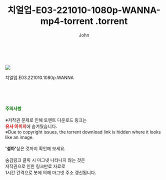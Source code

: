 ﻿---
layout: post
title:  "                   치얼업-E03-221010-1080p-WANNA-mp4-torrent                .torrent"
author: John
categories: [ 드라마 ]
tags: [  ]
image: https://torrentrj57.com/uploadfile/full/b0e28a89ecc9fb97015b296d82063284a7bbb8dd.jpg 
description: "                   치얼업-E03-221010-1080p-WANNA-mp4-torrent                 torrent 정보 공유"
toc: true
toc_sticky: true
---

<br>
<p><img src="https://torrentrj57.com/uploadfile/full/b0e28a89ecc9fb97015b296d82063284a7bbb8dd.jpg"/></p>
 치얼업.E03.221010.1080p.WANNA  
    
<br><br><br>
<p data-ke-size="size16"><b><span style="color: green;">주의사항</span></b><br /><br />※저작권 문제로 인해 토렌트 다운로드 링크는<br /><b><span style="color: red;">유사 이미지</span></b>에 숨겨뒀습니다.<br />※Due to copyright issues, the torrent download link is hidden where it looks like an image.<br /><br /><b>'설마'</b>싶은 것까지 확인해 보세요.<br /><br />숨김링크 클릭 시 마그넷 나타나지 않는 것은<br />저작권으로 인한 링크만료 자료로<br />1시간 간격으로 봇에 의해 마그넷 주소 갱신됩니다.</p>
